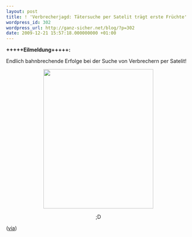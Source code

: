 ```yaml
---
layout: post
title: ! 'Verbrecherjagd: Tätersuche per Satelit trägt erste Früchte'
wordpress_id: 302
wordpress_url: http://ganz-sicher.net/blog/?p=302
date: 2009-12-21 15:57:18.000000000 +01:00
---
```

<strong>+++++Eilmeldung+++++:</strong>

Endlich bahnbrechende Erfolge bei der Suche von Verbrechern per Satelit!
<p style="text-align: center;"><a class="borderimg" href="http://nedroidcomics.livejournal.com/265654.html"><img class="aligncenter size-full wp-image-304" title="Comic demonstriert jüngste Erfolge bei Verbrecherjadt" src="http://ganz-sicher.net/blog/wp-content/uploads/2009-12-18-crimelab.gif" alt="" width="300" height="382" /></a></p>
<p style="text-align: center;">;D</p>
(<a href="http://nedroidcomics.livejournal.com/265654.html">via</a>)
